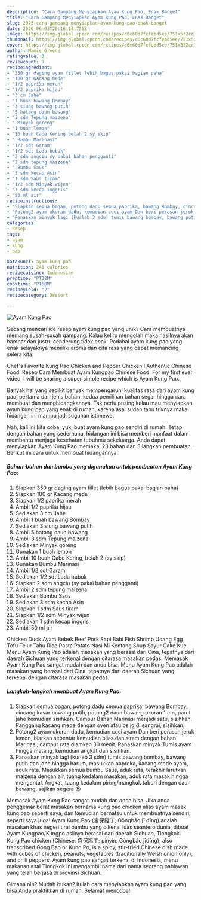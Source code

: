 ```yaml
---
description: "Cara Gampang Menyiapkan Ayam Kung Pao, Enak Banget"
title: "Cara Gampang Menyiapkan Ayam Kung Pao, Enak Banget"
slug: 2973-cara-gampang-menyiapkan-ayam-kung-pao-enak-banget
date: 2020-06-03T20:16:14.755Z
image: https://img-global.cpcdn.com/recipes/d6c60d7fcfebd5ee/751x532cq70/ayam-kung-pao-foto-resep-utama.jpg
thumbnail: https://img-global.cpcdn.com/recipes/d6c60d7fcfebd5ee/751x532cq70/ayam-kung-pao-foto-resep-utama.jpg
cover: https://img-global.cpcdn.com/recipes/d6c60d7fcfebd5ee/751x532cq70/ayam-kung-pao-foto-resep-utama.jpg
author: Mamie Greene
ratingvalue: 3
reviewcount: 9
recipeingredient:
- "350 gr daging ayam fillet lebih bagus pakai bagian paha"
- "100 gr Kacang mede"
- "1/2 paprika merah"
- "1/2 paprika hijau"
- "3 cm Jahe"
- "1 buah bawang Bombay"
- "3 siung bawang putih"
- "5 batang daun bawang"
- "3 sdm Tepung maizena"
- " Minyak goreng"
- "1 buah lemon"
- "10 buah Cabe Kering belah 2 sy skip"
- " Bumbu Marinasi"
- "1/2 sdt Garam"
- "1/2 sdt Lada bubuk"
- "2 sdm angciu sy pakai bahan pengganti"
- "2 sdm tepung maizena"
- " Bumbu Saus"
- "3 sdm kecap Asin"
- "1 sdm Saus tiram"
- "1/2 sdm Minyak wijen"
- "1 sdm kecap inggris"
- "50 ml air"
recipeinstructions:
- "Siapkan semua bagan, potong dadu semua paprika, bawang Bombay, cincang kasar bawang putih, potong2 daun bawang ukuran 1 cm, parut jahe kemudian sisihkan. Campur Bahan Marinasi menjadi satu, sisihkan. Panggang kacang mede dengan oven atau bs jg di sangrai, sisihkan."
- "Potong2 ayam ukuran dadu, kemudian cuci ayam Dan beri perasan jeruk lemon, biarkan sebentar kemudian bilas dan siram dengan bahan Marinasi, campur rata diamkan 30 menit. Panaskan minyak Tumis ayam hingga matang, kemudian angkat dan sisihkan."
- "Panaskan minyak lagi (kurleb 3 sdm) tumis bawang bombay, bawang putih dan jahe hingga harum, masukkan paproka, kacang mede ayam, aduk rata. Masukkan semua bumbu Saus, aduk rata, terakhir larutkan maizena dengan air, tuang kedalam masakan, aduk rata masak hingga mengental. Angkat, tuang kedalam piring/mangkuk taburi dengan daun bawang, sajikan segera 😉"
categories:
- Resep
tags:
- ayam
- kung
- pao

katakunci: ayam kung pao 
nutrition: 241 calories
recipecuisine: Indonesian
preptime: "PT22M"
cooktime: "PT60M"
recipeyield: "2"
recipecategory: Dessert

---
```



![Ayam Kung Pao](https://img-global.cpcdn.com/recipes/d6c60d7fcfebd5ee/751x532cq70/ayam-kung-pao-foto-resep-utama.jpg)

Sedang mencari ide resep ayam kung pao yang unik? Cara membuatnya memang susah-susah gampang. Kalau keliru mengolah maka hasilnya akan hambar dan justru cenderung tidak enak. Padahal ayam kung pao yang enak selayaknya memiliki aroma dan cita rasa yang dapat memancing selera kita.

Chef&#39;s Favorite Kung Pao Chicken and Pepper Chicken l Authentic Chinese Food. Resep Cara Membuat Ayam Kungpao Chinese Food. For my first ever video, I will be sharing a super simple recipe which is Ayam Kung Pao.

Banyak hal yang sedikit banyak mempengaruhi kualitas rasa dari ayam kung pao, pertama dari jenis bahan, kedua pemilihan bahan segar hingga cara membuat dan menghidangkannya. Tak perlu pusing kalau mau menyiapkan ayam kung pao yang enak di rumah, karena asal sudah tahu triknya maka hidangan ini mampu jadi suguhan istimewa.


Nah, kali ini kita coba, yuk, buat ayam kung pao sendiri di rumah. Tetap dengan bahan yang sederhana, hidangan ini bisa memberi manfaat dalam membantu menjaga kesehatan tubuhmu sekeluarga. Anda dapat menyiapkan Ayam Kung Pao memakai 23 bahan dan 3 langkah pembuatan. Berikut ini cara untuk membuat hidangannya.

<!--inarticleads1-->

##### Bahan-bahan dan bumbu yang digunakan untuk pembuatan Ayam Kung Pao:

1. Siapkan 350 gr daging ayam fillet (lebih bagus pakai bagian paha)
1. Siapkan 100 gr Kacang mede
1. Siapkan 1/2 paprika merah
1. Ambil 1/2 paprika hijau
1. Sediakan 3 cm Jahe
1. Ambil 1 buah bawang Bombay
1. Sediakan 3 siung bawang putih
1. Ambil 5 batang daun bawang
1. Ambil 3 sdm Tepung maizena
1. Sediakan  Minyak goreng
1. Gunakan 1 buah lemon
1. Ambil 10 buah Cabe Kering, belah 2 (sy skip)
1. Gunakan  Bumbu Marinasi
1. Ambil 1/2 sdt Garam
1. Sediakan 1/2 sdt Lada bubuk
1. Siapkan 2 sdm angciu (sy pakai bahan pengganti)
1. Ambil 2 sdm tepung maizena
1. Sediakan  Bumbu Saus
1. Sediakan 3 sdm kecap Asin
1. Siapkan 1 sdm Saus tiram
1. Siapkan 1/2 sdm Minyak wijen
1. Sediakan 1 sdm kecap inggris
1. Ambil 50 ml air


Chicken Duck Ayam Bebek Beef Pork Sapi Babi Fish Shrimp Udang Egg Tofu Telur Tahu Rice Pasta Potato Nasi Mi Kentang Soup Sayur Cake Kue. Menu Ayam Kung Pao adalah masakan yang berasal dari Cina, tepatnya dari daerah Sichuan yang terkenal dengan citarasa masakan pedas. Memasak Ayam Kung Pao sangat mudah dan anda bisa. Menu Ayam Kung Pao adalah masakan yang berasal dari Cina, tepatnya dari daerah Sichuan yang terkenal dengan citarasa masakan pedas. 

<!--inarticleads2-->

##### Langkah-langkah membuat Ayam Kung Pao:

1. Siapkan semua bagan, potong dadu semua paprika, bawang Bombay, cincang kasar bawang putih, potong2 daun bawang ukuran 1 cm, parut jahe kemudian sisihkan. Campur Bahan Marinasi menjadi satu, sisihkan. Panggang kacang mede dengan oven atau bs jg di sangrai, sisihkan.
1. Potong2 ayam ukuran dadu, kemudian cuci ayam Dan beri perasan jeruk lemon, biarkan sebentar kemudian bilas dan siram dengan bahan Marinasi, campur rata diamkan 30 menit. Panaskan minyak Tumis ayam hingga matang, kemudian angkat dan sisihkan.
1. Panaskan minyak lagi (kurleb 3 sdm) tumis bawang bombay, bawang putih dan jahe hingga harum, masukkan paproka, kacang mede ayam, aduk rata. Masukkan semua bumbu Saus, aduk rata, terakhir larutkan maizena dengan air, tuang kedalam masakan, aduk rata masak hingga mengental. Angkat, tuang kedalam piring/mangkuk taburi dengan daun bawang, sajikan segera 😉


Memasak Ayam Kung Pao sangat mudah dan anda bisa. Jika anda penggemar berat masakan bernama kung pao chicken alias ayam masak kung pao seperti saya, dan kemudian bernafsu untuk membuatnya sendiri, seperti saya juga! Ayam Kung Pao (宮保雞丁; Gōngbǎo jī dīng) adalah masakan khas negeri tirai bambu yang dikenal luas seantero dunia, dibuat Ayam Kungpao/Kungpo aslinya berasal dari daerah Sichuan, Tiongkok. Kung Pao chicken (Chinese: 宫保鸡丁; pinyin: Gōngbǎo jīdīng), also transcribed Gong Bao or Kung Po, is a spicy, stir-fried Chinese dish made with cubes of chicken, peanuts, vegetables (traditionally Welsh onion only), and chili peppers. Ayam kung pao sangat terkenal di Indonesia, menu makanan asal Tiongkok ini mengambil nama dari nama seorang pahlawan yang telah berjasa di provinsi Sichuan. 

Gimana nih? Mudah bukan? Itulah cara menyiapkan ayam kung pao yang bisa Anda praktikkan di rumah. Selamat mencoba!
